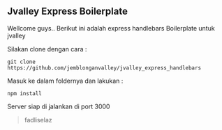 ## Jvalley Express Boilerplate
Wellcome guys..
Berikut ini adalah express handlebars Boilerplate untuk jvalley

Silakan clone dengan cara : 
```
git clone https://github.com/jemblonganvalley/jvalley_express_handlebars
```

Masuk ke dalam foldernya dan lakukan : 
```
npm install
```

Server siap di jalankan di port 3000
> fadliselaz